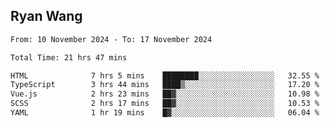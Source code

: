 ## Ryan Wang

<!--START_SECTION:waka-->

```txt
From: 10 November 2024 - To: 17 November 2024

Total Time: 21 hrs 47 mins

HTML              7 hrs 5 mins    ████████░░░░░░░░░░░░░░░░░   32.55 %
TypeScript        3 hrs 44 mins   ████▒░░░░░░░░░░░░░░░░░░░░   17.20 %
Vue.js            2 hrs 23 mins   ██▓░░░░░░░░░░░░░░░░░░░░░░   10.98 %
SCSS              2 hrs 17 mins   ██▓░░░░░░░░░░░░░░░░░░░░░░   10.53 %
YAML              1 hr 19 mins    █▓░░░░░░░░░░░░░░░░░░░░░░░   06.04 %
```

<!--END_SECTION:waka-->
